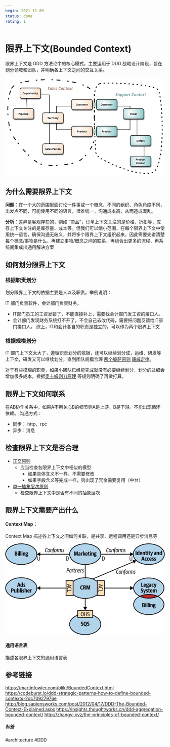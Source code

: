 ```yaml
---
begin: 2021-11-09
status: done
rating: 1
---
```


# 限界上下文(Bounded Context)

限界上下文是 DDD 方法论中的核心模式，主要运用于 DDD 战略设计阶段，旨在划分领域和团队，并明确各上下文之间的交互关系。

![](image/Pasted%20image%2020211109151403.png)

## 为什么需要限界上下文

**问题**：在一个大的范围里面讨论一件事或一个概念，不同的组织、角色角度不同，出发点不同，可能使用不同的语言，很难统一，沟通成本高，从而造成混乱。

**分析**：差异是客观存在的，例如 “商品”，订单上下文关注的是价格、折扣等，库存上下文关注的是库存量、成本等。但我们可以缩小范围，在每个限界上下文中使用统一语言，确保沟通无歧义，并将多个限界上下文组织起来，因此需要先讲清楚每个概念/事物是什么，再建立事物/概念之间的联系，再组合出更多的流程、再系统间集成出通用解决方案

## 如何划分限界上下文

### 根据职责划分
划分限界上下文的依据主要是人以及职责。举例说明：

IT 部门负责软件，会计部门负责财务。
- IT部门员工的工资发错了，不能直接补上，需要找会计部门发工资的接口人。
- 会计部门发现财务系统打不开了，不会自己去改代码，需要把问题反馈给IT部门接口人。
综上，IT和会计各自的职责是独立的，可以作为两个限界上下文

### 根据规模划分

IT 部门上下文太大了，遵循职责划分的依据，还可以继续划分成，运维、研发等上下文，研发又可以继续划分，直到团队规模合理 [两个披萨原则](../architecture/两个披萨原则.md) [康威定律](../architecture/康威定律.md)。

对于有些模糊的职责，如果小团队已经能完成就没有必要继续划分，划分的过细会增加很多成本。根据[奥卡姆剃刀原理](奥卡姆剃刀原理.md) 等规则明确了再做打算。

## 限界上下文如何联系

在AB协作关系中，如果A不用关心B的细节则A是上游，B是下游。不能出现循环依赖。
沟通方式：
- 同步： http，rpc
- 异步：消息

## 检查限界上下文是否合理

-  [正交原则](../architecture/正交原则.md)
	- 应当检查各限界上下文中相似的模型
		- 如果具体含义不一样，不需要修改
		- 如果字段含义等完成一样，则出现了冗余需要复用（中台）
- [单一抽象层次原则](../architecture/单一抽象层次原则.md)
	- 检查限界上下文中是否有不同的抽象层次

## 限界上下文需要产出什么

#### Context Map：

Context Map 描述各上下文之间如何关联，是共享、远程调用还是异步消息等

![](image/Pasted%20image%2020211109162912.png)

#### 通用语言表
描述各限界上下文的通用语言表



## 参考链接

https://martinfowler.com/bliki/BoundedContext.html
https://codeburst.io/ddd-strategic-patterns-how-to-define-bounded-contexts-2dc70927976e
http://blog.sapiensworks.com/post/2012/04/17/DDD-The-Bounded-Context-Explained.aspx
https://insights.thoughtworks.cn/ddd-aggregation-bounded-context/
http://zhangyi.xyz/the-principles-of-bounded-context/

##### 标签
#architecture #DDD